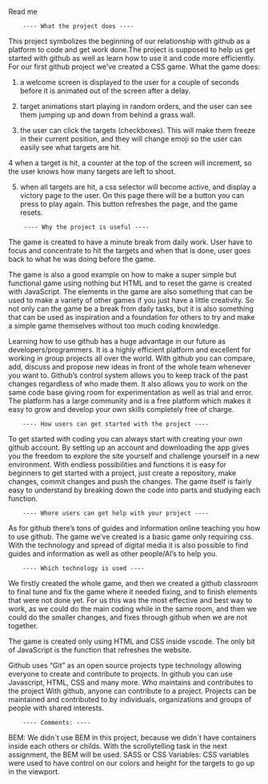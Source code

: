 
Read me

        ---- What the project does ----
This project symbolizes the beginning of our relationship with github as a platform to code and get work done.The project is supposed to help us get started with github as well as learn how to use it and code more efficiently. For our first github project we’ve created a CSS game.
What the game does:

1. a welcome screen is displayed to the user for a couple of seconds before it is animated out of the screen after a delay.

2. target animations start playing in random orders, and the user can see them jumping up and down from behind a grass wall. 

3. the user can click the targets (checkboxes). This will make them freeze in their current position, and they will change emoji so the user can easily see    what targets are hit. 

4 when a target is hit, a counter at the top of the screen will increment, so the user knows how many targets are left to shoot.

5. when all targets are hit, a css selector will become active, and display a victory page to the user. On this page there will be a button you can press      to play again. This button refreshes the page, and the game resets.


        ---- Why the project is useful ----
The game is created to have a minute break from daily work. User have to focus and concentrate to hit the targets and when that is done, user goes back to what he was doing before the game.

The game is also a good example on how to make a super simple but functional game using nothing but HTML and to reset the game is created with JavaScript. The elements in the game are also something that can be used to make a variety of other games if you just have a little creativity. So not only can the game be a break from daily tasks, but it is also something that can be used as inspiration and a foundation for others to try and make a simple game themselves without too much coding knowledge.

Learning how to use github has a huge advantage in our future as developers/programmers. It is a highly efficient platform and excellent for working in group projects all over the world. With github you can compare, add, discuss and propose new ideas in front of the whole team whenever you want to. Github’s control system allows you to keep track of the past changes regardless of who made them. It also allows you to work on the same code base giving room for experimentation as well as trial and error. The platform has a large community and is a free platform which makes it easy to grow and develop your own skills completely free of charge. 

        ---- How users can get started with the project ----
To get started with coding you can always start with creating your own github account. By setting up an account and downloading the app gives you the freedom to explore the site yourself and challenge yourself in a new environment. With endless possibilities and functions it is easy for beginners to get started with a project, just create a repository, make changes, commit changes and push the changes. 
The game itself is fairly easy to understand by breaking down the code into parts and studying each function. 

        ---- Where users can get help with your project ----
As for github there’s tons of guides and information online teaching you how to use github. 
The game we’ve created is a basic game only requiring css. With the technology and spread of digital media it is also possible to find guides and information as well as other people/AI’s to help you.

        ---- Which technology is used ----
We firstly created the whole game, and then we created a github classroom to final tune and fix the game where it needed fixing, and to finish elements that were not done yet. For us this was the most effective and best way to work, as we could do the main coding while in the same room, and then we could do the smaller changes, and fixes through github when we are not together. 

The game is created only using HTML and CSS inside vscode. The only bit of JavaScript is the function that refreshes the website. 

Github uses “Git” as an open source projects type technology allowing everyone to create and contribute to projects. In github you can use Javascript, HTML, CSS and many more.
Who maintains and contributes to the project
With github, anyone can contribute to a project. Projects can be maintained and contributed to by individuals, organizations and groups of people with shared interests. 

        ---- Comments: ----
BEM: We didn´t use BEM in this project, because we didn´t have containers inside each others or childs. With the scrollytelling task in the next assignment, the BEM will be used. 
SASS or CSS Variables: CSS variables were used to have control on our colors and height for the targets to go up in the viewport. 
